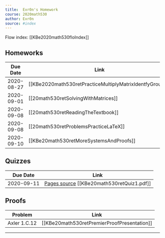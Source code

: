 ```yaml
---
title:  Exr0n's Homework
course: 2020math530
author: Exr0n
source: #index
---
```


Flow index: [[KBe2020math530floIndex]]

## Homeworks

| Due Date | Link |
|----------|------|
2020-08-27 | [[KBe2020math530retPracticeMultiplyMatrixIdentfyGroups]]
2020-09-01 | [[20math530retSolvingWithMatrices]]
2020-09-08 | [[20math530retReadingTheTextbook]]
2020-09-08 | [[20math530retProblemsPracticeLaTeX]]
2020-09-10 | [[KBe20math530retMoreSystemsAndProofs]]

## Quizzes
| Due Date | Link |
|----------|------|
2020-09-11 | [Pages source](KBe20math530retQuiz1.pages) [[KBe20math530retQuiz1.pdf]]

## Proofs
| Problem | Link |
|---------|------|
Axler 1.C.12 | [[KBe20math530retPremierProofPresentation]]


---
